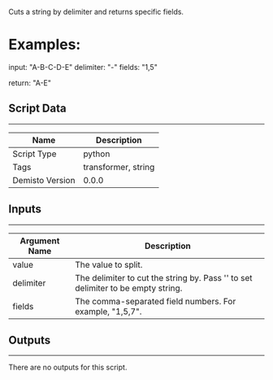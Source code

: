 Cuts a string by delimiter and returns specific fields.

Examples:
=================
input: "A-B-C-D-E"
delimiter: "-"
fields: "1,5"

return: "A-E"

## Script Data
---

| **Name** | **Description** |
| --- | --- |
| Script Type | python |
| Tags | transformer, string |
| Demisto Version | 0.0.0 |

## Inputs
---

| **Argument Name** | **Description** |
| --- | --- |
| value | The value to split. |
| delimiter | The delimiter to cut the string by. Pass '' to set delimiter to be empty string. |
| fields | The comma-separated field numbers. For example, "1,5,7". |

## Outputs
---
There are no outputs for this script.
